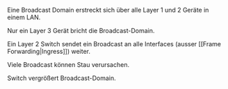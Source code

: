 Eine Broadcast Domain erstreckt sich über alle Layer 1 und 2 Geräte in einem LAN.

Nur ein Layer 3 Gerät bricht die Broadcast-Domain.

Ein Layer 2 Switch sendet ein Broadcast an alle Interfaces (ausser [[Frame Forwarding|Ingress]]) weiter.

Viele Broadcast können Stau verursachen.

Switch vergrößert Broadcast-Domain.

